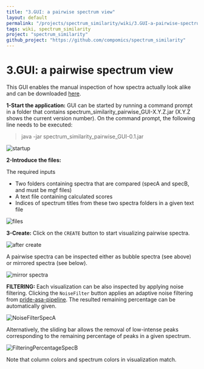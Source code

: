 ```yaml
---
title: "3.GUI: a pairwise spectrum view"
layout: default
permalink: "/projects/spectrum_similarity/wiki/3.GUI-a-pairwise-spectrum-view"
tags: wiki, spectrum_similarity
project: "spectrum_similarity"
github_project: "https://github.com/compomics/spectrum_similarity"
---
```


# 3.GUI: a pairwise spectrum view
This GUI enables the manual inspection of how spectra actually look alike and can be downloaded [here](http://genesis.ugent.be/maven2/com/compomics/spectrum_similarity_pairwise_GUI/0.1/spectrum_similarity_pairwise_GUI-0.1.zip).


**1-Start the application:** GUI can be started by running a command prompt in a folder that contains spectrum_similarity_pairwise_GUI-X.Y.Z.jar (X.Y.Z shows the current version number). On the command prompt, the following line needs to be executed:


> java -jar spectrum_similarity_pairwise_GUI-0.1.jar


![startup](https://dl.dropboxusercontent.com/u/10018463/github_wiki_pages/pairwise/step1_startup.PNG)


**2-Introduce the files:**

The required inputs 
- Two folders containing spectra that are compared (specA and specB, and must be mgf files) 
- A text file containing calculated scores
- Indices of spectrum titles from these two spectra folders in a given text file

![files](https://dl.dropboxusercontent.com/u/10018463/github_wiki_pages/pairwise/step2_initial.PNG)


**3-Create:** Click on the `CREATE` button to start visualizing pairwise spectra.

 ![after create](https://dl.dropboxusercontent.com/u/10018463/github_wiki_pages/pairwise/Step2-starting.PNG)


A pairwise spectra can be inspected either as bubble spectra (see above) or mirrored spectra (see below).


![mirror spectra](https://dl.dropboxusercontent.com/u/10018463/github_wiki_pages/pairwise/Step3-mirror.PNG)



**FILTERING:** Each visualization can be also inspected by applying noise filtering. Clicking the `NoiseFilter` button applies an adaptive noise filtering from [pride-asa-pipeline](https://github.com/compomics/pride-asa-pipeline). The resulted remaining percentage can be automatically given.


![NoiseFilterSpecA](https://dl.dropboxusercontent.com/u/10018463/github_wiki_pages/pairwise/Step4-NoiseFilteringSpecA.PNG)



Alternatively, the sliding bar allows the removal of low-intense peaks corresponding to the remaining percentage of peaks in a given spectrum. 


![FilteringPercentageSpecB](https://dl.dropboxusercontent.com/u/10018463/github_wiki_pages/pairwise/Step5-FilteringPercentageSpecB.PNG)


Note that column colors and spectrum colors in visualization match. 